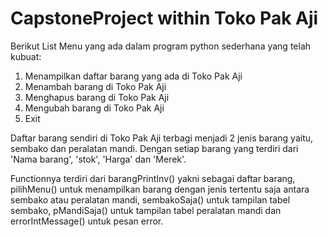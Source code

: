 # CapstoneProject within Toko Pak Aji

Berikut List Menu yang ada dalam program python sederhana yang telah kubuat:
1. Menampilkan daftar barang yang ada di Toko Pak Aji
2. Menambah barang di Toko Pak Aji
3. Menghapus barang di Toko Pak Aji
4. Mengubah barang di Toko Pak Aji
5. Exit

Daftar barang sendiri di Toko Pak Aji terbagi menjadi 2 jenis barang yaitu, sembako dan peralatan mandi. Dengan setiap barang yang terdiri dari 'Nama barang', 'stok', 'Harga' dan 'Merek'.

Functionnya terdiri dari barangPrintInv() yakni sebagai daftar barang, pilihMenu() untuk menampilkan barang dengan jenis tertentu saja antara sembako atau peralatan mandi, sembakoSaja() untuk tampilan tabel sembako, pMandiSaja() untuk tampilan tabel peralatan mandi dan errorIntMessage() untuk pesan error.
